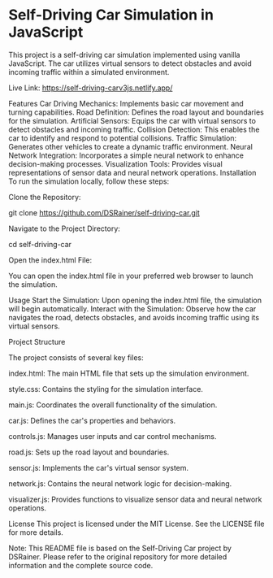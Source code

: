 # Self-Driving Car Simulation in JavaScript
This project is a self-driving car simulation implemented using vanilla JavaScript. The car utilizes virtual sensors to detect obstacles and avoid incoming traffic within a simulated environment.


Live Link: https://self-driving-carv3js.netlify.app/

Features
Car Driving Mechanics: Implements basic car movement and turning capabilities.
Road Definition: Defines the road layout and boundaries for the simulation.
Artificial Sensors: Equips the car with virtual sensors to detect obstacles and incoming traffic.
Collision Detection: This enables the car to identify and respond to potential collisions.
Traffic Simulation: Generates other vehicles to create a dynamic traffic environment.
Neural Network Integration: Incorporates a simple neural network to enhance decision-making processes.
Visualization Tools: Provides visual representations of sensor data and neural network operations.
Installation
To run the simulation locally, follow these steps:

Clone the Repository:

git clone https://github.com/DSRainer/self-driving-car.git

Navigate to the Project Directory:

cd self-driving-car

Open the index.html File:


You can open the index.html file in your preferred web browser to launch the simulation.

Usage
Start the Simulation: Upon opening the index.html file, the simulation will begin automatically.
Interact with the Simulation: Observe how the car navigates the road, detects obstacles, and avoids incoming traffic using its virtual sensors.

Project Structure

The project consists of several key files:

index.html: The main HTML file that sets up the simulation environment.

style.css: Contains the styling for the simulation interface.

main.js: Coordinates the overall functionality of the simulation.

car.js: Defines the car's properties and behaviors.

controls.js: Manages user inputs and car control mechanisms.

road.js: Sets up the road layout and boundaries.

sensor.js: Implements the car's virtual sensor system.

network.js: Contains the neural network logic for decision-making.

visualizer.js: Provides functions to visualize sensor data and neural network operations.



License
This project is licensed under the MIT License. See the LICENSE file for more details.


Note: This README file is based on the Self-Driving Car project by DSRainer. Please refer to the original repository for more detailed information and the complete source code.
